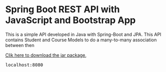 # Spring Boot REST API with JavaScript and Bootstrap App
This is a simple API developed in Java with Spring-Boot and JPA. This API contains Student and Course Models to do a many-to-many association between then


[Clik here to download the jar package](https://github.com/Vicente-jpro/SimpleAPI/blob/main/.mvn/wrapper/maven-wrapper.jar), <pre>localhost:8080 </pre>
